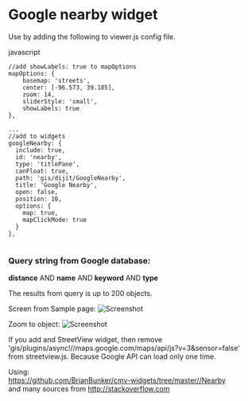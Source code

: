 # Google nearby widget



Use by adding the following to viewer.js config file.

javascript  
```
//add showLabels: true to mapOptions
mapOptions: {  
    basemap: 'streets',  
    center: [-96.573, 39.185],  
    zoom: 14,  
    sliderStyle: 'small',  
    showLabels: true  
},

...
//add to widgets
googleNearby: {
  include: true,
  id: 'nearby',
  type: 'titlePane',
  canFloat: true,
  path: 'gis/dijit/GoogleNearby',
  title: 'Google Nearby',
  open: false,
  position: 10,
  options: {
    map: true,
    mapClickMode: true
  }
},


```

### Query string from Google database:  
**distance** AND **name** AND **keyword** AND **type**

The results from query is up to 200 objects.

Screen from Sample page:
![Screenshot](https://github.com/aspetkov/cmv-widgets/blob/master/GoogleNearby/screenshot.PNG)

Zoom to object:
![Screenshot](https://github.com/aspetkov/cmv-widgets/blob/master/GoogleNearby/zoomto.PNG)  

If you add and StreetView widget, then remove  
'gis/plugins/async!//maps.google.com/maps/api/js?v=3&sensor=false'  
from streetview.js.
Because Google API can load only one time.

Using:  
https://github.com/BrianBunker/cmv-widgets/tree/master//Nearby  
and many sources from http://stackoverflow.com  
